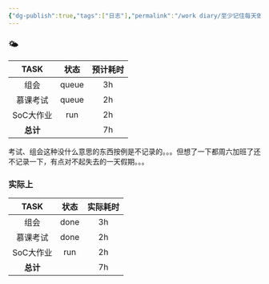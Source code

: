 ```yaml
---
{"dg-publish":true,"tags":["日志"],"permalink":"/work diary/至少记住每天做了什么/2024-06-01：周六/","dgPassFrontmatter":true}
---
```


### 🌤

|  TASK  |  状态   | 预计耗时 |
| :----: | :---: | :--: |
|   组会   | queue |  3h  |
|  慕课考试  | queue |  2h  |
| SoC大作业 |  run  |  2h  |
| **总计** |       |  7h  |

考试、组会这种没什么意思的东西按例是不记录的。。。但想了一下都周六加班了还不记录一下，有点对不起失去的一天假期。。。
### 实际上
|  TASK  |  状态  | 实际耗时 |
| :----: | :--: | :--: |
|   组会   | done |  3h  |
|  慕课考试  | done |  2h  |
| SoC大作业 | run  |  2h  |
| **总计** |      |  7h  |
